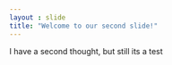 ```yaml
---
layout : slide
title: "Welcome to our second slide!"
---
```

I have a second thought, but still its a test
